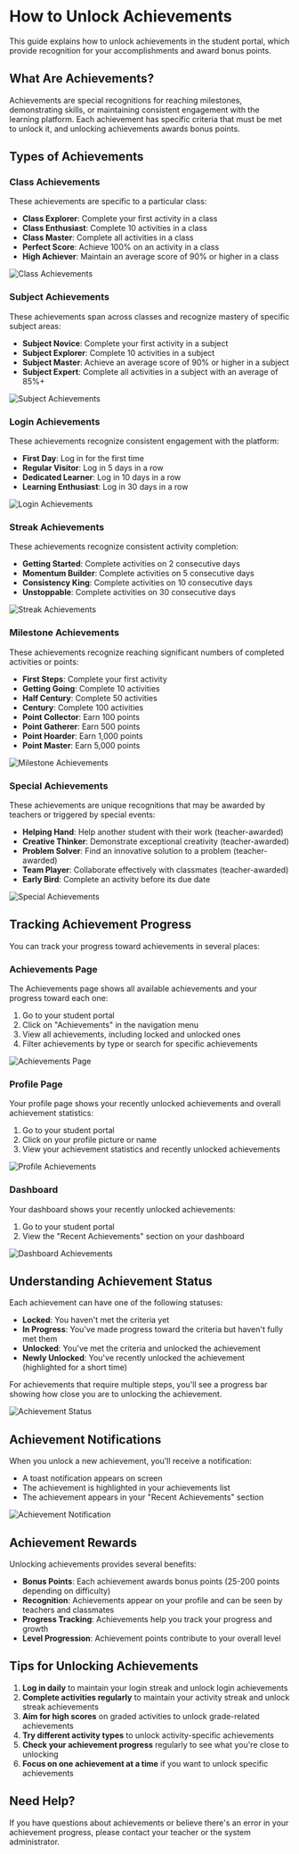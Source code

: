 # How to Unlock Achievements

This guide explains how to unlock achievements in the student portal, which provide recognition for your accomplishments and award bonus points.

## What Are Achievements?

Achievements are special recognitions for reaching milestones, demonstrating skills, or maintaining consistent engagement with the learning platform. Each achievement has specific criteria that must be met to unlock it, and unlocking achievements awards bonus points.

## Types of Achievements

### Class Achievements

These achievements are specific to a particular class:

- **Class Explorer**: Complete your first activity in a class
- **Class Enthusiast**: Complete 10 activities in a class
- **Class Master**: Complete all activities in a class
- **Perfect Score**: Achieve 100% on an activity in a class
- **High Achiever**: Maintain an average score of 90% or higher in a class

![Class Achievements](../assets/images/class-achievements.png)

### Subject Achievements

These achievements span across classes and recognize mastery of specific subject areas:

- **Subject Novice**: Complete your first activity in a subject
- **Subject Explorer**: Complete 10 activities in a subject
- **Subject Master**: Achieve an average score of 90% or higher in a subject
- **Subject Expert**: Complete all activities in a subject with an average of 85%+

![Subject Achievements](../assets/images/subject-achievements.png)

### Login Achievements

These achievements recognize consistent engagement with the platform:

- **First Day**: Log in for the first time
- **Regular Visitor**: Log in 5 days in a row
- **Dedicated Learner**: Log in 10 days in a row
- **Learning Enthusiast**: Log in 30 days in a row

![Login Achievements](../assets/images/login-achievements.png)

### Streak Achievements

These achievements recognize consistent activity completion:

- **Getting Started**: Complete activities on 2 consecutive days
- **Momentum Builder**: Complete activities on 5 consecutive days
- **Consistency King**: Complete activities on 10 consecutive days
- **Unstoppable**: Complete activities on 30 consecutive days

![Streak Achievements](../assets/images/streak-achievements.png)

### Milestone Achievements

These achievements recognize reaching significant numbers of completed activities or points:

- **First Steps**: Complete your first activity
- **Getting Going**: Complete 10 activities
- **Half Century**: Complete 50 activities
- **Century**: Complete 100 activities
- **Point Collector**: Earn 100 points
- **Point Gatherer**: Earn 500 points
- **Point Hoarder**: Earn 1,000 points
- **Point Master**: Earn 5,000 points

![Milestone Achievements](../assets/images/milestone-achievements.png)

### Special Achievements

These achievements are unique recognitions that may be awarded by teachers or triggered by special events:

- **Helping Hand**: Help another student with their work (teacher-awarded)
- **Creative Thinker**: Demonstrate exceptional creativity (teacher-awarded)
- **Problem Solver**: Find an innovative solution to a problem (teacher-awarded)
- **Team Player**: Collaborate effectively with classmates (teacher-awarded)
- **Early Bird**: Complete an activity before its due date

![Special Achievements](../assets/images/special-achievements.png)

## Tracking Achievement Progress

You can track your progress toward achievements in several places:

### Achievements Page

The Achievements page shows all available achievements and your progress toward each one:

1. Go to your student portal
2. Click on "Achievements" in the navigation menu
3. View all achievements, including locked and unlocked ones
4. Filter achievements by type or search for specific achievements

![Achievements Page](../assets/images/achievements-page.png)

### Profile Page

Your profile page shows your recently unlocked achievements and overall achievement statistics:

1. Go to your student portal
2. Click on your profile picture or name
3. View your achievement statistics and recently unlocked achievements

![Profile Achievements](../assets/images/profile-achievements.png)

### Dashboard

Your dashboard shows your recently unlocked achievements:

1. Go to your student portal
2. View the "Recent Achievements" section on your dashboard

![Dashboard Achievements](../assets/images/dashboard-achievements.png)

## Understanding Achievement Status

Each achievement can have one of the following statuses:

- **Locked**: You haven't met the criteria yet
- **In Progress**: You've made progress toward the criteria but haven't fully met them
- **Unlocked**: You've met the criteria and unlocked the achievement
- **Newly Unlocked**: You've recently unlocked the achievement (highlighted for a short time)

For achievements that require multiple steps, you'll see a progress bar showing how close you are to unlocking the achievement.

![Achievement Status](../assets/images/achievement-status.png)

## Achievement Notifications

When you unlock a new achievement, you'll receive a notification:

- A toast notification appears on screen
- The achievement is highlighted in your achievements list
- The achievement appears in your "Recent Achievements" section

![Achievement Notification](../assets/images/achievement-notification.png)

## Achievement Rewards

Unlocking achievements provides several benefits:

- **Bonus Points**: Each achievement awards bonus points (25-200 points depending on difficulty)
- **Recognition**: Achievements appear on your profile and can be seen by teachers and classmates
- **Progress Tracking**: Achievements help you track your progress and growth
- **Level Progression**: Achievement points contribute to your overall level

## Tips for Unlocking Achievements

1. **Log in daily** to maintain your login streak and unlock login achievements
2. **Complete activities regularly** to maintain your activity streak and unlock streak achievements
3. **Aim for high scores** on graded activities to unlock grade-related achievements
4. **Try different activity types** to unlock activity-specific achievements
5. **Check your achievement progress** regularly to see what you're close to unlocking
6. **Focus on one achievement at a time** if you want to unlock specific achievements

## Need Help?

If you have questions about achievements or believe there's an error in your achievement progress, please contact your teacher or the system administrator.
